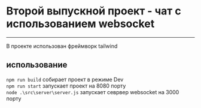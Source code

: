 # Второй выпускной проект - чат с использованием websocket
____
В проекте использован фреймворк tailwind
## использование
`npm run build` собирает проект в режиме Dev <br>
`npm run start` запускает проект на 8080 порту <br>
`node .\src\server\server.js` запускает севрвер websocket на 3000 порту
